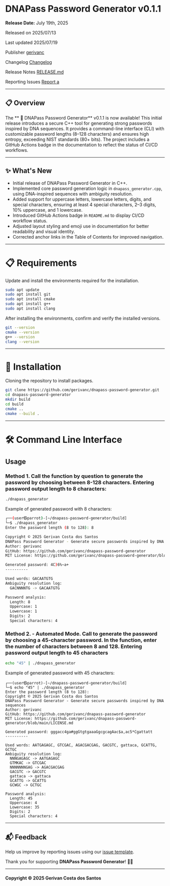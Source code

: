 # DNAPass Password Generator v0.1.1

**Release Date:** July 19th, 2025

Released on 	2025/07/13 	

Last updated 	2025/07/19 

Publisher 	[gerivanc](https://github.com/gerivanc/)

Changelog [Changelog](https://github.com/gerivanc/dnapass-password-generator/blob/main/CHANGELOG.md)

Release Notes [RELEASE.md](https://github.com/gerivanc/dnapass-password-generator/blob/main/RELEASE.md)

Reporting Issues	[Report a](https://github.com/gerivanc/dnapass-password-generator/issues/new/choose)

---

## 📋 Overview
The ** 🧬 DNAPass Password Generator** v0.1.1 is now available! This initial release introduces a secure C++ tool for generating strong passwords inspired by DNA sequences. It provides a command-line interface (CLI) with customizable password lengths (8–128 characters) and ensures high entropy, exceeding NIST standards (80+ bits). The project includes a GitHub Actions badge in the documentation to reflect the status of CI/CD workflows.

---

## ✨ What's New
- Initial release of DNAPass Password Generator in C++.
- Implemented core password generation logic in `dnapass_generator.cpp`, using DNA-inspired sequences with ambiguity resolution.
- Added support for uppercase letters, lowercase letters, digits, and special characters, ensuring at least 4 special characters, 2–3 digits, 10% uppercase, and 1 lowercase.
- Introduced GitHub Actions badge in `README.md` to display CI/CD workflow status.
- Adjusted layout styling and emoji use in documentation for better readability and visual identity.
- Corrected anchor links in the Table of Contents for improved navigation.

---

# 📋 Requirements

Update and install the environments required for the installation. 

```bash
sudo apt update
sudo apt install git
sudo apt install cmake
sudo apt install g++
sudo apt install clang
```

After installing the environments, confirm and verify the installed versions. 

```bash
git --version
cmake --version
g++ --version
clang --version
```

---

# 💾 Installation

Cloning the repository to install packages.

```bash
git clone https://github.com/gerivanc/dnapass-password-generator.git
cd dnapass-password-generator
mkdir build
cd build
cmake ..
cmake --build .
```

---

# 🛠 Command Line Interface
## Usage

### Method 1. Call the function by question to generate the password by choosing between 8-128 characters. Entering password output length to 8 characters:

```bash
./dnapass_generator
```

Example of generated password with 8 characters: 
```bash
┌──(user㉿parrot)-[~/dnapass-password-generator/build]
└─$ ./dnapass_generator
Enter the password length (8 to 128): 8

Copyright © 2025 Gerivan Costa dos Santos
DNAPass Password Generator - Generate secure passwords inspired by DNA sequences
Author: gerivanc
GitHub: https://github.com/gerivanc/dnapass-password-generator
MIT License: https://github.com/gerivanc/dnapass-password-generator/blob/main/LICENSE.md

Generated password: 4C)6%~a+
----------

Used words: GACAATGTG
Ambiguity resolution log:
  GACNNNNTG -> GACAATGTG

Password analysis:
  Length: 8
  Uppercase: 1
  Lowercase: 1
  Digits: 2
  Special characters: 4
```

### Method 2. - Automated Mode. Call to generate the password by choosing a 45-character password. In the function, enter the number of characters between 8 and 128. Entering password output length to 45 characters

```bash
echo "45" | ./dnapass_generator
```

Example of generated password with 45 characters: 
```
┌──(user㉿parrot)-[~/dnapass-password-generator/build]
└─$ echo "45" | ./dnapass_generator
Enter the password length (8 to 128): 
Copyright © 2025 Gerivan Costa dos Santos
DNAPass Password Generator - Generate secure passwords inspired by DNA sequences
Author: gerivanc
GitHub: https://github.com/gerivanc/dnapass-password-generator
MIT License: https://github.com/gerivanc/dnapass-password-generator/blob/main/LICENSE.md

Generated password: gggacc4ga#ggGtgtgaaaGgcgcagAac$a,ac5*Cgattatt
----------

Used words: AATGAGAGC, GTCGAC, AGACGACGAG, GACGTC, gattaca, GCATTG, GCTGC
Ambiguity resolution log:
  NNNGAGAGC -> AATGAGAGC
  GTMKAC -> GTCGAC
  NNNNNNNGAG -> AGACGACGAG
  GACGTC -> GACGTC
  gattaca -> gattaca
  GCATTG -> GCATTG
  GCWGC -> GCTGC

Password analysis:
  Length: 45
  Uppercase: 4
  Lowercase: 35
  Digits: 2
  Special characters: 4
```

---

## 📬 Feedback
Help us improve by reporting issues using our [issue template](https://github.com/gerivanc/dnapass/blob/main/.github/ISSUE_TEMPLATE/issue_template.md).

Thank you for supporting **DNAPass Password Generator**! 🚀🔑

---

#### Copyright © 2025 Gerivan Costa dos Santos
